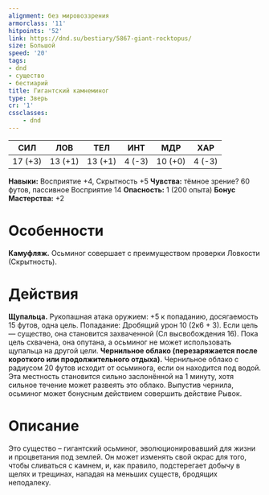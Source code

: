 ```yaml
---
alignment: без мировоззрения
armorclass: '11'
hitpoints: '52'
link: https://dnd.su/bestiary/5867-giant-rocktopus/
size: Большой
speed: '20'
tags:
- dnd
- существо
- бестиарий
title: Гигантский камнеминог
type: Зверь
cr: '1'
cssclasses:
    - dnd
---
```



| СИЛ | ЛОВ | ТЕЛ | ИНТ | МДР | ХАР |
|---|---|---|---|---|---|
| 17 (+3) | 13 (+1) | 13 (+1) | 4 (-3) | 10 (+0) | 4 (-3) |
**Навыки:** Восприятие +4, Скрытность +5
**Чувства:** тёмное зрение? 60 футов, пассивное Восприятие 14
**Опасность:** 1 (200 опыта)
**Бонус Мастерства:** +2


# Особенности
**Камуфляж.** Осьминог совершает с преимуществом проверки Ловкости (Скрытность).


# Действия
**Щупальца.** Рукопашная атака оружием: +5 к попаданию, досягаемость 15 футов, одна цель. Попадание: Дробящий урон 10 (2к6 + 3). Если цель — существо, она становится захваченной (Сл высвобождения 16). Пока цель схвачена, она опутана, а осьминог не может использовать щупальца на другой цели.
**Чернильное облако (перезаряжается после короткого или продолжительного отдыха).** Чернильное облако с радиусом 20 футов исходит от осьминога, если он находится под водой. Эта местность становится сильно заслонённой на 1 минуту, хотя сильное течение может развеять это облако. Выпустив чернила, осьминог может бонусным действием совершить действие Рывок.


# Описание
Это существо – гигантский осьминог, эволюционировавший для жизни и процветания под землей. Он может изменять свой окрас для того, чтобы сливаться с камнем, и, как правило, подстерегает добычу в щелях и трещинах, нападая на меньших существ, бродящих неподалеку.